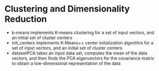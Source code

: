 # Clustering and Dimensionality Reduction
- k-means implements K-means clustering for a set of input vectors, and an initial set of cluster centers
- init_centers implements K-Means++ center initialization algorithm for a set of input vectors, and an initial set of cluster centers
- datasetPCA takes an input data set, computes the mean of the data vectors, and then finds the PCA eigenvectors for the covariance matrix to obtain a low-dimensional representation of the data
